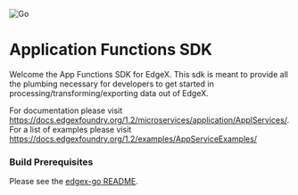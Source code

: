 
![Go](https://github.com/rsdmike/app-functions-sdk-go/workflows/Go/badge.svg)

# Application Functions SDK

Welcome the App Functions SDK for EdgeX. This sdk is meant to provide all the plumbing necessary for developers to get started in processing/transforming/exporting data out of EdgeX. 


For documentation please visit https://docs.edgexfoundry.org/1.2/microservices/application/ApplServices/.
For a list of examples please visit https://docs.edgexfoundry.org/1.2/examples/AppServiceExamples/


### Build Prerequisites

Please see the [edgex-go README](https://github.com/edgexfoundry/edgex-go/blob/master/README.md).
